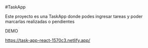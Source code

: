 #TaskApp

Este proyecto es una TaskApp donde podes ingresar tareas y poder marcarlas realizadas o pendientes

DEMO 

https://task-app-react-1570c3.netlify.app/
